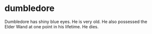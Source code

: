 dumbledore
==========
Dumbledore has shiny blue eyes. He is very old. He also possessed the Elder Wand at one point in his lifetime. He dies.
